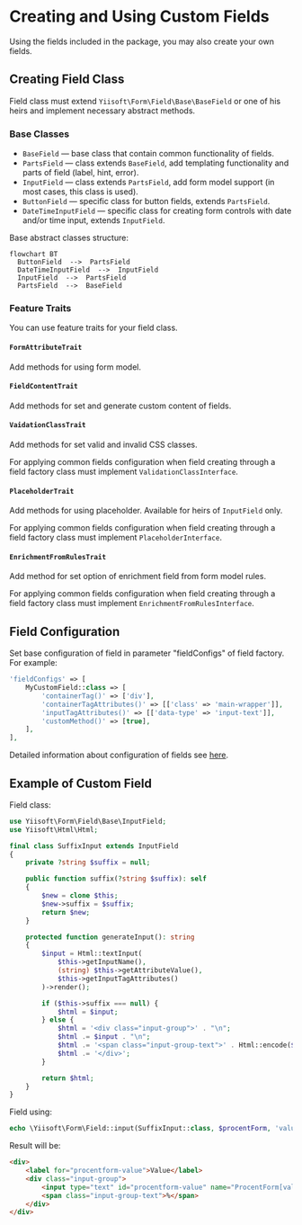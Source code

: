 # Creating and Using Custom Fields

Using the fields included in the package, you may also create your own fields.

## Creating Field Class

Field class must extend `Yiisoft\Form\Field\Base\BaseField` or one of his heirs and implement necessary abstract 
methods. 

### Base Classes

- `BaseField` — base class that contain common functionality of fields.
- `PartsField` — class extends `BaseField`, add templating functionality and parts of field (label, hint, error).  
- `InputField` — class extends `PartsField`, add form model support (in most cases, this class is used).
- `ButtonField` — specific class for button fields, extends `PartsField`.
- `DateTimeInputField` — specific class for creating form controls with date and/or time input, extends `InputField`.

Base abstract classes structure:

```mermaid
flowchart BT
  ButtonField  -->  PartsField 
  DateTimeInputField  -->  InputField 
  InputField  -->  PartsField 
  PartsField  -->  BaseField 
```

### Feature Traits

You can use feature traits for your field class.

#### `FormAttributeTrait` 

Add methods for using form model.

#### `FieldContentTrait`

Add methods for set and generate custom content of fields.

#### `VaidationClassTrait` 

Add methods for set valid and invalid CSS classes. 

For applying common fields configuration when field creating through a field factory class must implement 
`ValidationClassInterface`.

#### `PlaceholderTrait`

Add methods for using placeholder. Available for heirs of `InputField` only. 

For applying common fields configuration when field creating through a field factory class must implement
`PlaceholderInterface`.

#### `EnrichmentFromRulesTrait`

Add method for set option of enrichment field from form model rules.

For applying common fields configuration when field creating through a field factory class must implement
`EnrichmentFromRulesInterface`.

## Field Configuration

Set base configuration of field in parameter "fieldConfigs" of field factory. For example:

```php
'fieldConfigs' => [
    MyCustomField::class => [
        'containerTag()' => ['div'],
        'containerTagAttributes()' => [['class' => 'main-wrapper']],
        'inputTagAttributes()' => [['data-type' => 'input-text']],
        'customMethod()' => [true],
    ],
],
```

Detailed information about configuration of fields see [here](fields-configuration.md).

## Example of Custom Field

Field class:

```php
use Yiisoft\Form\Field\Base\InputField;
use Yiisoft\Html\Html;

final class SuffixInput extends InputField
{
    private ?string $suffix = null;

    public function suffix(?string $suffix): self
    {
        $new = clone $this;
        $new->suffix = $suffix;
        return $new;
    }

    protected function generateInput(): string
    {
        $input = Html::textInput(
            $this->getInputName(),
            (string) $this->getAttributeValue(),
            $this->getInputTagAttributes()
        )->render();

        if ($this->suffix === null) {
            $html = $input;
        } else {
            $html = '<div class="input-group">' . "\n";
            $html .= $input . "\n";
            $html .= '<span class="input-group-text">' . Html::encode($this->suffix) . '</span>' . "\n";
            $html .= '</div>';
        }

        return $html;
    }
}
```

Field using:

```php
echo \Yiisoft\Form\Field::input(SuffixInput::class, $procentForm, 'value')->suffix('%');
```

Result will be:

```html
<div>
    <label for="procentform-value">Value</label>
    <div class="input-group">
        <input type="text" id="procentform-value" name="ProcentForm[value]" value>
        <span class="input-group-text">%</span>
    </div>
</div>
```
